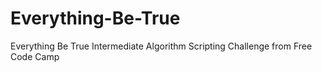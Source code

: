 # Everything-Be-True
Everything Be True Intermediate Algorithm Scripting Challenge from Free Code Camp
